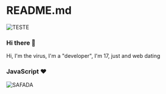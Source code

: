 # README.md
 ![TESTE](https://cdn.discordapp.com/attachments/756295533659684868/757612085961031741/3190fe5ee9796b01495af2340f231ca5b3c41401r1-368-369_128.gif)

### Hi there 👋

Hi, I'm the virus, I'm a "developer", I'm 17, just and web dating

### JavaScript ❤

![SAFADA](https://cdn.discordapp.com/attachments/756295533659684868/757616687901311006/GIF-200803_194530.gif)
